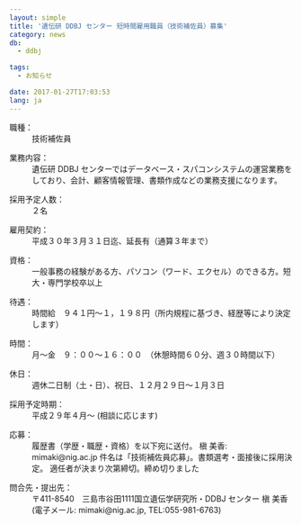 ```yaml
---
layout: simple
title: '遺伝研 DDBJ センター 短時間雇用職員（技術補佐員）募集'
category: news
db:
  - ddbj

tags:
  - お知らせ

date: 2017-01-27T17:03:53
lang: ja
---
```


<dl>
    <dt>職種：</dt>
    <dd>技術補佐員</dd>
</dl>

<dl>
    <dt>業務内容：</dt>
    <dd>遺伝研 DDBJ センターではデータベース・スパコンシステムの運営業務をしており、会計、顧客情報管理、書類作成などの業務支援になります。</dd>
</dl>

<dl>
    <dt>採用予定人数：</dt>
    <dd>２名</dd>
</dl>

<dl>
    <dt>雇用契約：</dt>
    <dd>平成３０年３月３１日迄、延長有（通算３年まで）</dd>
</dl>

<dl>
    <dt>資格：</dt>
    <dd>一般事務の経験がある方、パソコン（ワード、エクセル）のできる方。短大・専門学校卒以上</dd>
</dl>

<dl>
    <dt>待遇：</dt>
    <dd>時間給　９４１円～１，１９８円（所内規程に基づき、経歴等により決定します）</dd>
</dl>

<dl>
    <dt>時間：</dt>
    <dd>月～金　９：００～１６：００　（休憩時間６０分、週３０時間以下）</dd>
</dl>

<dl>
    <dt>休日：</dt>
    <dd>週休二日制（土・日）、祝日、１２月２９日～１月３日</dd>
</dl>

<dl>
    <dt>採用予定時期：</dt>
    <dd>平成２９年４月～ (相談に応じます)</dd>
</dl>

<dl>
    <dt>応募：</dt>
    <dd>履歴書（学歴・職歴・資格）を以下宛に送付。 槇 美香: mimaki@nig.ac.jp 件名は「技術補佐員応募」。書類選考・面接後に採用決定。 適任者が決まり次第締切。<span class="red bold">締め切りました</span></dd>
</dl>

<dl>
    <dt>問合先・提出先：</dt>
    <dd>〒411-8540　三島市谷田1111国立遺伝学研究所・DDBJ センター 槇 美香 (電子メール: mimaki@nig.ac.jp, TEL:055-981-6763)</dd>
</dl>
